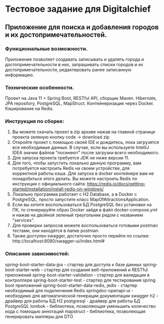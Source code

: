 # **Тестовое задание для Digitalchief**

## Приложение для поиска и добавления городов и их достопримечательностей.

### **Функциональные возможности.**

Приложение позволяет создавать записывать и удалять города и достопримечательности в них,
запрашивать списки городов и их достопримечательности, редактировать ранее записанную информацию.

### **Технические особенности.**

Проект на Java 11 + Spring Boot, RESTful API, сборщик Maven. Hibernate,
JPA repository, PostgreSQL, MapStruct. Контейнеризация через Docker. Кэширование на Redis.

### **Инструкция по сборке:**

1) Вы можете скачать проект в zip архиве нажав на главной странице проекта зеленую кнопку code -> download zip
2) Откройте проект с помощью своей IDE и дождитесь, пока загрузятся все необходимые данные. В случае,
   если вы используете IntelliJ IDEA значки файлов "посинеют" после загрузки всего необходимого.
3) Для запуска проекта требуется JDK не ниже версии 11.
4) Для того, чтобы запустить локально данную программу, вам потребуется настроить Redis на своем устройстве, для  
   корректной работы кэша. Для запуска в docker контейнере вам не понадобиться этого делать. Вы можете настроить Redis по
   инструкции с официального сайта: https://redis.io/docs/getting-started/installation/install-redis-on-windows/
5) Локально программа работает с H2 Database, а в Docker с PostgreSQL, просто запустите класс
   MapOfAttractionsApplication.
6) Если вы хотите воспользоваться БД PostgreSQL без установки на ПК, то сгенерируйте образ Docker зайдя в файл
   docker-compose.yml и нажав на двойной зеленый треугольник рядом с названием "services".
7) Для проверки запросов можете воспользоваться готовыми postman тестами, они находятся в папке postman.
8) Также доступен swagger, достаточно просто перейти по ссылке: http://localhost:8080/swagger-ui/index.html#

### **Описание зависимостей:**

spring-boot-starter-data-jpa - стартер для доступа к базе данных
spring-boot-starter-web - стартер для создания веб-приложений и RESTful приложений
spring-boot-starter-validation - стартер для валидации в контроллере
spring-boot-starter-test - стартер для тестирования spring boot приложений
spring-boot-starter-data-redis, jedis - стартер необходимый для подключения Redis
springdoc-openapi-ui - необходимо для автоматической генерации документации swagger
h2 - драйвер для работы БД H2
postgresql - драйвер для работы БД PostgreSQL
lombok - библиотека, позволяющая уменьшить количество кода с помощью аннотаций
mapstruct - библиотека, позволяющая генерировать мапперы для DTO